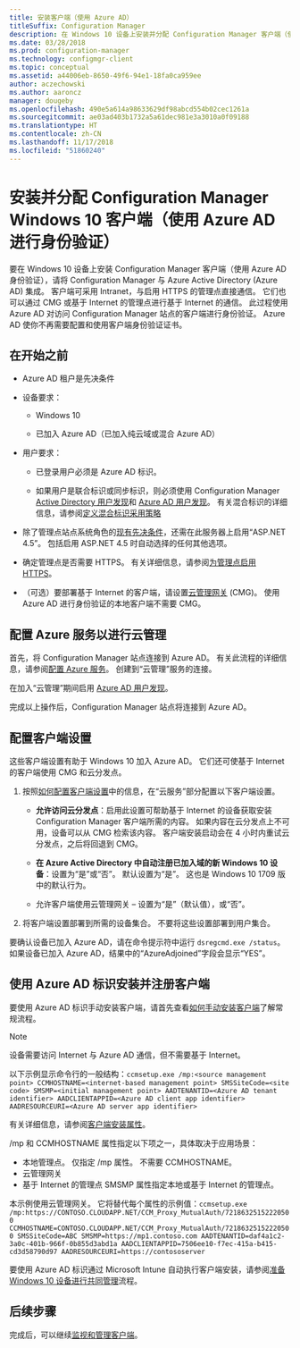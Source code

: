 ```yaml
---
title: 安装客户端（使用 Azure AD）
titleSuffix: Configuration Manager
description: 在 Windows 10 设备上安装并分配 Configuration Manager 客户端（使用 Azure Active Directory 进行身份验证）
ms.date: 03/28/2018
ms.prod: configuration-manager
ms.technology: configmgr-client
ms.topic: conceptual
ms.assetid: a44006eb-8650-49f6-94e1-18fa0ca959ee
author: aczechowski
ms.author: aaroncz
manager: dougeby
ms.openlocfilehash: 490e5a614a98633629df98abcd554b02cec1261a
ms.sourcegitcommit: ae03ad403b1732a5a61dec981e3a3010a0f09188
ms.translationtype: HT
ms.contentlocale: zh-CN
ms.lasthandoff: 11/17/2018
ms.locfileid: "51860240"
---
```

# <a name="install-and-assign-configuration-manager-windows-10-clients-using-azure-ad-for-authentication"></a>安装并分配 Configuration Manager Windows 10 客户端（使用 Azure AD 进行身份验证）

要在 Windows 10 设备上安装 Configuration Manager 客户端（使用 Azure AD 身份验证），请将 Configuration Manager 与 Azure Active Directory (Azure AD) 集成。 客户端可采用 Intranet，与启用 HTTPS 的管理点直接通信。 它们也可以通过 CMG 或基于 Internet 的管理点进行基于 Internet 的通信。 此过程使用 Azure AD 对访问 Configuration Manager 站点的客户端进行身份验证。 Azure AD 使你不再需要配置和使用客户端身份验证证书。



## <a name="before-you-begin"></a>在开始之前

- Azure AD 租户是先决条件  

- 设备要求：  

    - Windows 10  

    - 已加入 Azure AD（已加入纯云域或混合 Azure AD）  

- 用户要求：  

    - 已登录用户必须是 Azure AD 标识。   

    - 如果用户是联合标识或同步标识，则必须使用 Configuration Manager [Active Directory 用户发现](/sccm/core/servers/deploy/configure/about-discovery-methods#bkmk_aboutUser)和 [Azure AD 用户发现](/sccm/core/servers/deploy/configure/about-discovery-methods#azureaddisc)。 有关混合标识的详细信息，请参阅[定义混合标识采用策略](/azure/active-directory/active-directory-hybrid-identity-design-considerations-identity-adoption-strategy)<!--497750-->  

- 除了管理点站点系统角色的[现有先决条件](/sccm/core/plan-design/configs/site-and-site-system-prerequisites#bkmk_2012MPpreq)，还需在此服务器上启用“ASP.NET 4.5”。 包括启用 ASP.NET 4.5 时自动选择的任何其他选项。  

- 确定管理点是否需要 HTTPS。 有关详细信息，请参阅[为管理点启用 HTTPS](/sccm/core/clients/manage/cmg/certificates-for-cloud-management-gateway#bkmk_mphttps)。  

- （可选）要部署基于 Internet 的客户端，请设置[云管理网关](/sccm/core/clients/manage/cmg/plan-cloud-management-gateway) (CMG)。 使用 Azure AD 进行身份验证的本地客户端不需要 CMG。  


## <a name="configure-azure-services-for-cloud-management"></a>配置 Azure 服务以进行云管理

首先，将 Configuration Manager 站点连接到 Azure AD。 有关此流程的详细信息，请参阅[配置 Azure 服务](/sccm/core/servers/deploy/configure/azure-services-wizard)。 创建到“云管理”服务的连接。

在加入“云管理”期间启用 [Azure AD 用户发现](/sccm/core/servers/deploy/configure/configure-discovery-methods#azureaadisc)。 

完成以上操作后，Configuration Manager 站点将连接到 Azure AD。 



## <a name="configure-client-settings"></a>配置客户端设置

这些客户端设置有助于 Windows 10 加入 Azure AD。 它们还可使基于 Internet 的客户端使用 CMG 和云分发点。

1.  按照[如何配置客户端设置](/sccm/core/clients/deploy/configure-client-settings)中的信息，在“云服务”部分配置以下客户端设置。  

    - **允许访问云分发点**：启用此设置可帮助基于 Internet 的设备获取安装 Configuration Manager 客户端所需的内容。 如果内容在云分发点上不可用，设备可以从 CMG 检索该内容。 客户端安装启动会在 4 小时内重试云分发点，之后将回退到 CMG。<!--495533-->  

    - **在 Azure Active Directory 中自动注册已加入域的新 Windows 10 设备**：设置为“是”或“否”。 默认设置为“是”。 这也是 Windows 10 1709 版中的默认行为。

    - 允许客户端使用云管理网关 – 设置为“是”（默认值），或“否”。  

2.  将客户端设置部署到所需的设备集合。 不要将这些设置部署到用户集合。

要确认设备已加入 Azure AD，请在命令提示符中运行 `dsregcmd.exe /status`。 如果设备已加入 Azure AD，结果中的“AzureAdjoined”字段会显示“YES”。



## <a name="install-and-register-the-client-using-azure-ad-identity"></a>使用 Azure AD 标识安装并注册客户端

要使用 Azure AD 标识手动安装客户端，请首先查看[如何手动安装客户端](/sccm/core/clients/deploy/deploy-clients-to-windows-computers#BKMK_Manual)了解常规流程。 

 > [!Note]  
 > 设备需要访问 Internet 与 Azure AD 通信，但不需要基于 Internet。 

以下示例显示命令行的一般结构：`ccmsetup.exe /mp:<source management point> CCMHOSTNAME=<internet-based management point> SMSSiteCode=<site code> SMSMP=<initial management point> AADTENANTID=<Azure AD tenant identifier> AADCLIENTAPPID=<Azure AD client app identifier> AADRESOURCEURI=<Azure AD server app identifier>`

有关详细信息，请参阅[客户端安装属性](/sccm/core/clients/deploy/about-client-installation-properties)。

/mp 和 CCMHOSTNAME 属性指定以下项之一，具体取决于应用场景：
- 本地管理点。 仅指定 /mp 属性。 不需要 CCMHOSTNAME。
- 云管理网关
- 基于 Internet 的管理点 SMSMP 属性指定本地或基于 Internet 的管理点。

本示例使用云管理网关。 它将替代每个属性的示例值：`ccmsetup.exe /mp:https://CONTOSO.CLOUDAPP.NET/CCM_Proxy_MutualAuth/72186325152220500 CCMHOSTNAME=CONTOSO.CLOUDAPP.NET/CCM_Proxy_MutualAuth/72186325152220500 SMSSiteCode=ABC SMSMP=https://mp1.contoso.com AADTENANTID=daf4a1c2-3a0c-401b-966f-0b855d3abd1a AADCLIENTAPPID=7506ee10-f7ec-415a-b415-cd3d58790d97 AADRESOURCEURI=https://contososerver`

要使用 Azure AD 标识通过 Microsoft Intune 自动执行客户端安装，请参阅[准备 Windows 10 设备进行共同管理](/sccm/core/clients/manage/co-management-prepare#command-line-to-install-configuration-manager-client)流程。



## <a name="next-steps"></a>后续步骤

完成后，可以继续[监视和管理客户端](/sccm/core/clients/manage/monitor-clients)。
